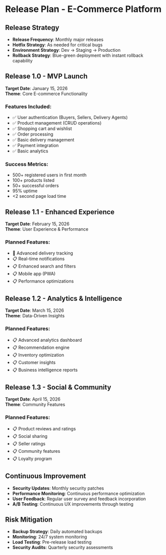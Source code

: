 # Release Plan - E-Commerce Platform

## Release Strategy
- **Release Frequency**: Monthly major releases
- **Hotfix Strategy**: As needed for critical bugs
- **Environment Strategy**: Dev → Staging → Production
- **Rollback Strategy**: Blue-green deployment with instant rollback capability

## Release 1.0 - MVP Launch
**Target Date**: January 15, 2026  
**Theme**: Core E-commerce Functionality

### Features Included:
- ✅ User authentication (Buyers, Sellers, Delivery Agents)
- ✅ Product management (CRUD operations)
- ✅ Shopping cart and wishlist
- ✅ Order processing
- ✅ Basic delivery management
- ✅ Payment integration
- ✅ Basic analytics

### Success Metrics:
- 500+ registered users in first month
- 100+ products listed
- 50+ successful orders
- 95% uptime
- <2 second page load time

## Release 1.1 - Enhanced Experience
**Target Date**: February 15, 2026  
**Theme**: User Experience & Performance

### Planned Features:
- 🔄 Advanced delivery tracking
- 📋 Real-time notifications
- 📋 Enhanced search and filters
- 📋 Mobile app (PWA)
- 📋 Performance optimizations

## Release 1.2 - Analytics & Intelligence
**Target Date**: March 15, 2026  
**Theme**: Data-Driven Insights

### Planned Features:
- 📋 Advanced analytics dashboard
- 📋 Recommendation engine
- 📋 Inventory optimization
- 📋 Customer insights
- 📋 Business intelligence reports

## Release 1.3 - Social & Community
**Target Date**: April 15, 2026  
**Theme**: Community Features

### Planned Features:
- 📋 Product reviews and ratings
- 📋 Social sharing
- 📋 Seller ratings
- 📋 Community features
- 📋 Loyalty program

## Continuous Improvement
- **Security Updates**: Monthly security patches
- **Performance Monitoring**: Continuous performance optimization
- **User Feedback**: Regular user survey and feedback incorporation
- **A/B Testing**: Continuous UX improvements through testing

## Risk Mitigation
- **Backup Strategy**: Daily automated backups
- **Monitoring**: 24/7 system monitoring
- **Load Testing**: Pre-release load testing
- **Security Audits**: Quarterly security assessments
